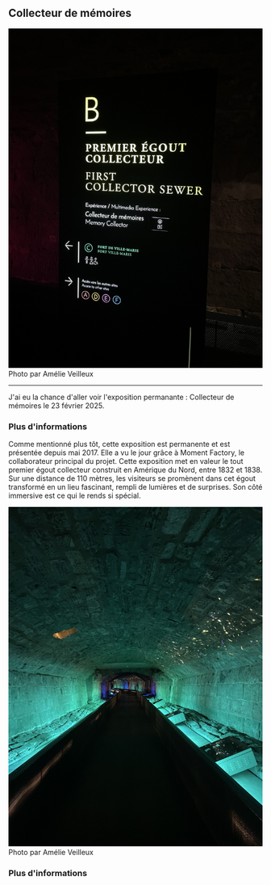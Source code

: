 ## Collecteur de mémoires ##

![Image](media/affiche_exposition.jpg)
Photo par Amélie Veilleux

------------
 
J'ai eu la chance d'aller voir l'exposition permanante : Collecteur de mémoires le 23 février 2025. 

### Plus d'informations ###
Comme mentionné plus tôt, cette exposition est permanente et est présentée depuis mai 2017. Elle a vu le jour grâce à Moment Factory, le collaborateur principal du projet.
Cette exposition met en valeur le tout premier égout collecteur construit en Amérique du Nord, entre 1832 et 1838. Sur une distance de 110 mètres, les visiteurs se promènent dans cet égout transformé en un lieu fascinant, rempli de lumières et de surprises. Son côté immersive est ce qui le rends si spécial.

![Image](media/couloir_exposition.jpg)
Photo par Amélie Veilleux

### Plus d'informations ###

